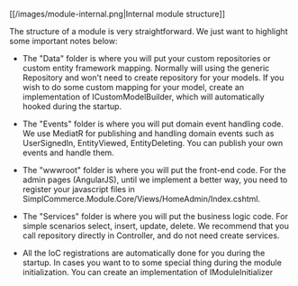 [[/images/module-internal.png|Internal module structure]]

The structure of a module is very straightforward. We just want to highlight some important notes below:

- The "Data" folder is where you will put your custom repositories or custom entity framework mapping. Normally will using the generic Repository<YourModelName> and won't need to create repository for your models. If you wish to do some custom mapping for your model, create an implementation of ICustomModelBuilder, which will automatically hooked during the startup.

- The "Events" folder is where you will put domain event handling code. We use MediatR for publishing and handling domain events such as UserSignedIn, EntityViewed, EntityDeleting. You can publish your own events and handle them.

- The "wwwroot" folder is where you will put the front-end code. For the admin pages (AngularJS), until we implement a better way, you need to register your javascript files in SimplCommerce.Module.Core/Views/HomeAdmin/Index.cshtml.

- The "Services" folder is where you will put the business logic code. For simple scenarios select, insert, update, delete. We recommend that you call repository directly in Controller, and do not need create services.

- All the IoC registrations are automatically done for you during the startup. In cases you want to to some special thing during the module initialization. You can create an implementation of IModuleInitializer


